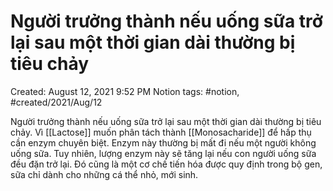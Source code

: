 ---
---

# Người trưởng thành nếu uống sữa trở lại sau một thời gian dài thường bị tiêu chảy

Created: August 12, 2021 9:52 PM
Notion tags: #notion, #created/2021/Aug/12

Người trưởng thành nếu uống sữa trở lại sau một thời gian dài thường bị tiêu chảy. Vì [[Lactose]] muốn phân tách thành [[Monosacharide]] để hấp thụ cần enzym chuyên biệt. Enzym này thường bị mất đi nếu một người không uống sữa. Tuy nhiên, lượng enzym này sẽ tăng lại nếu con người uống sữa đều đặn trở lại. Đó cũng là một cơ chế tiến hóa được quy định trong bộ gen, sữa chỉ dành cho những cá thể nhỏ, mới sinh.